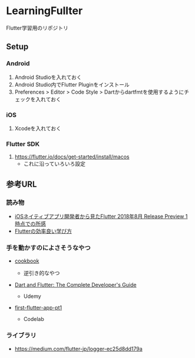 # LearningFullter
Flutter学習用のリポジトリ

## Setup

### Android
1. Android Studioを入れておく
2. Android Studio内でFlutter Pluginをインストール
3. Preferences > Editor > Code Style > Dartからdartfmtを使用するようにチェックを入れておく

### iOS
1. Xcodeを入れておく

### Flutter SDK
1. https://flutter.io/docs/get-started/install/macos
    * これに沿っていろいろ設定

## 参考URL

### 読み物
* [iOSネイティブアプリ開発者から見たFlutter 2018年8月 Release Preview 1 時点での所感](https://medium.com/flutter-jp/flutter-ios-5b2178018d3e)
* [Flutterの効率良い学び方](https://medium.com/flutter-jp/flutter-learning-c5640c5f05b9)

### 手を動かすのによさそうなやつ
* [cookbook](https://flutter.io/docs/cookbook)
    * 逆引き的なやつ
    
* [Dart and Flutter: The Complete Developer's Guide](https://www.udemy.com/dart-and-flutter-the-complete-developers-guide/learn/v4/overview)
    * Udemy
    
* [first-flutter-app-pt1](https://codelabs.developers.google.com/codelabs/first-flutter-app-pt1/#0)
    * Codelab

### ライブラリ
* https://medium.com/flutter-jp/logger-ec25d8dd179a
